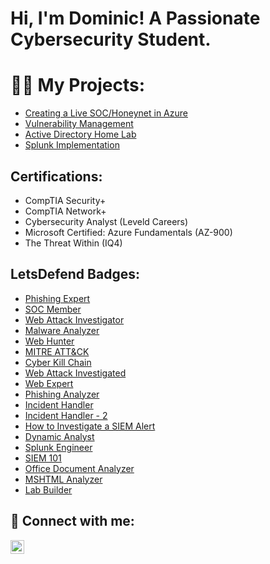 <h1>Hi, I'm Dominic! A Passionate Cybersecurity Student. </h1>

<h1>👨‍💻 My Projects:</h1>

  - [Creating a Live SOC/Honeynet in Azure](https://github.com/Dmarsh1935/Azure-SOC)
  - [Vulnerability Management](https://github.com/Dmarsh1935/Vulnerability-Management)
  - [Active Directory Home Lab](https://github.com/Dmarsh1935/AD-Lab)
  - [Splunk Implementation](https://github.com/Dmarsh1935/Splunk-Implementation)




## Certifications: 
- CompTIA Security+ 
- CompTIA Network+
- Cybersecurity Analyst (Leveld Careers)
- Microsoft Certified: Azure Fundamentals (AZ-900)
- The Threat Within (IQ4) 


## LetsDefend Badges:
- [Phishing Expert](https://app.letsdefend.io/my-badges/detail/a7f16098-15b9-43ff-bb75-9cab6020f8a2)
- [SOC Member](https://app.letsdefend.io/my-badges/detail/e01d502e-067f-44e2-9507-8373eb2663b2)
- [Web Attack Investigator](https://app.letsdefend.io/my-badges/detail/a5f9d307-1107-40c7-998e-ca09ec93d6db)
- [Malware Analyzer](https://app.letsdefend.io/my-badges/detail/3fe22dab-3b38-4fa0-8e80-c7fd89863594)
- [Web Hunter](https://app.letsdefend.io/my-badges/detail/b6589dc3-e2d8-406d-924d-a84ed0d4efde)
- [MITRE ATT&CK](https://app.letsdefend.io/my-badges/detail/7f5a3a70-326e-4adc-8fbc-e24f1fa1b51f)
- [Cyber Kill Chain](https://app.letsdefend.io/my-badges/detail/b91e3ff1-6d5b-42ac-83a9-a47ae6d34674)
- [Web Attack Investigated](https://app.letsdefend.io/my-badges/detail/4c324635-a1e3-4294-9038-3218e0641c92)
- [Web Expert](https://app.letsdefend.io/my-badges/detail/4c324635-a1e3-4294-9038-3218e0641c92)
- [Phishing Analyzer](https://app.letsdefend.io/my-badges/detail/b009b1d5-8d03-4c5e-bd04-a5fbe49d5fd2)
- [Incident Handler](https://app.letsdefend.io/my-badges/detail/6b7579b3-3081-4458-8f40-77b53f2fab24)
- [Incident Handler - 2](https://app.letsdefend.io/my-badges/detail/6b7579b3-3081-4458-8f40-77b53f2fab24)
- [How to Investigate a SIEM Alert](https://app.letsdefend.io/my-badges/detail/f866a069133b4c9c8dc51b1839dff3f3)
- [Dynamic Analyst](https://app.letsdefend.io/my-badges/detail/801592c1db7f4c79b5eade41a0c7d310)
- [Splunk Engineer](https://app.letsdefend.io/my-badges/detail/cd19bcd8b32146668ca55b61afd5d9ef)
- [SIEM 101](https://app.letsdefend.io/my-badges/detail/5c91c895e22d4c6e9d51670bfd8bf77b)
- [Office Document Analyzer](https://app.letsdefend.io/my-rewards/detail/cb531b3bcf1249a2887a584c254d161f)
- [MSHTML Analyzer](https://app.letsdefend.io/my-rewards/detail/a9a69b9898554ee19e32b037735e8457)
- [Lab Builder](https://app.letsdefend.io/my-rewards/detail/37abdc4a69964fa6a7c287fcd201d1ab)










<h2> 🤳 Connect with me:</h2>

[<img align="left" alt="DominicMarsh | LinkedIn" width="22px" src="https://cdn.jsdelivr.net/npm/simple-icons@v3/icons/linkedin.svg" />][linkedin]


[linkedin]: https://www.linkedin.com/in/dominicmarsh721



